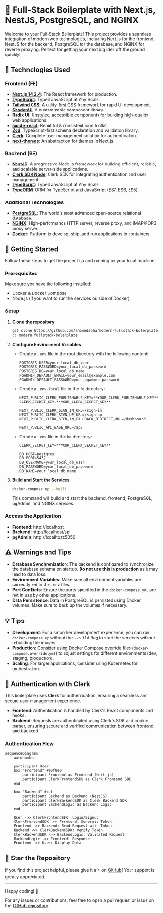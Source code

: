 # 🚀 Full-Stack Boilerplate with Next.js, NestJS, PostgreSQL, and NGINX

Welcome to your Full-Stack Boilerplate! This project provides a seamless integration of modern web technologies, including Next.js for the frontend, NestJS for the backend, PostgreSQL for the database, and NGINX for reverse proxying. Perfect for getting your next big idea off the ground quickly!

## 🌟 Technologies Used

### Frontend (FE)

- **[Next.js 14.2.4](https://nextjs.org/)**: The React framework for production.
- **[TypeScript](https://www.typescriptlang.org/)**: Typed JavaScript at Any Scale.
- **[Tailwind CSS](https://tailwindcss.com/)**: A utility-first CSS framework for rapid UI development.
- **[ShadcnUI](https://shadcn.dev/)**: A customizable component library.
- **[Radix UI](https://www.radix-ui.com/)**: Unstyled, accessible components for building high-quality web applications.
- **[lucide-react](https://lucide.dev/docs/lucide-react)**: Beautiful & consistent icon toolkit.
- **[Zod](https://zod.dev/)**: TypeScript-first schema declaration and validation library.
- **[Clerk](https://clerk.dev/)**: Complete user management solution for authentication.
- **[next-themes](https://github.com/pacocoursey/next-themes)**: An abstraction for themes in Next.js.

### Backend (BE)

- **[NestJS](https://nestjs.com/)**: A progressive Node.js framework for building efficient, reliable, and scalable server-side applications.
- **[Clerk SDK Node](https://clerk.dev/docs/node)**: Clerk SDK for integrating authentication and user management.
- **[TypeScript](https://www.typescriptlang.org/)**: Typed JavaScript at Any Scale.
- **[TypeORM](https://typeorm.io/)**: ORM for TypeScript and JavaScript (ES7, ES6, ES5).

### Additional Technologies

- **[PostgreSQL](https://www.postgresql.org/)**: The world’s most advanced open-source relational database.
- **[NGINX](https://www.nginx.com/)**: High-performance HTTP server, reverse proxy, and IMAP/POP3 proxy server.
- **[Docker](https://www.docker.com/)**: Platform to develop, ship, and run applications in containers.

## 🚀 Getting Started

Follow these steps to get the project up and running on your local machine.

### Prerequisites

Make sure you have the following installed:

- Docker & Docker Compose
- Node.js (if you want to run the services outside of Docker)

### Setup

1. **Clone the repository**

   ```sh
   git clone https://github.com/ahamedzoha/modern-fullstack-bolerplate.git
   cd modern-fullstack-bolerplate
   ```

2. **Configure Environment Variables**

   - Create a `.env` file in the root directory with the following content:

     ```env
     POSTGRES_USER=your_local_db_user
     POSTGRES_PASSWORD=your_local_db_password
     POSTGRES_DB=your_local_db_name
     PGADMIN_DEFAULT_EMAIL=your_email@example.com
     PGADMIN_DEFAULT_PASSWORD=your_pgadmin_password
     ```

   - Create a `.env.local` file in the `fe` directory:

     ```env
     NEXT_PUBLIC_CLERK_PUBLISHABLE_KEY=**YOUR_CLERK_PUBLISHABLE_KEY**
     CLERK_SECRET_KEY=**YOUR_CLERK_SECRET_KEY**

     NEXT_PUBLIC_CLERK_SIGN_IN_URL=/sign-in
     NEXT_PUBLIC_CLERK_SIGN_UP_URL=/sign-up
     NEXT_PUBLIC_CLERK_SIGN_IN_FALLBACK_REDIRECT_URL=/dashboard

     NEXT_PUBLIC_API_BASE_URL=/api
     ```

   - Create a `.env` file in the `be` directory:

     ```env
     CLERK_SECRET_KEY=**YOUR_CLERK_SECRET_KEY**

     DB_HOST=postgres
     DB_PORT=5432
     DB_USERNAME=your_local_db_user
     DB_PASSWORD=your_local_db_password
     DB_NAME=your_local_db_name
     ```

3. **Build and Start the Services**

   ```sh
   docker-compose up --build
   ```

   This command will build and start the backend, frontend, PostgreSQL, pgAdmin, and NGINX services.

### Access the Application

- **Frontend**: http://localhost
- **Backend**: http://localhost/api
- **pgAdmin**: http://localhost:5050

## ⚠️ Warnings and Tips

- **Database Synchronization**: The backend is configured to synchronize the database schema on startup. **Do not use this in production** as it may lead to data loss.
- **Environment Variables**: Make sure all environment variables are correctly set in the `.env` files.
- **Port Conflicts**: Ensure the ports specified in the `docker-compose.yml` are not in use by other applications.
- **Data Persistence**: Data in PostgreSQL is persisted using Docker volumes. Make sure to back up the volumes if necessary.

## 💡 Tips

- **Development**: For a smoother development experience, you can run `docker-compose up` without the `--build` flag to start the services without rebuilding the images.
- **Production**: Consider using Docker Compose override files (`docker-compose.override.yml`) to adjust settings for different environments (dev, staging, production).
- **Scaling**: For larger applications, consider using Kubernetes for orchestration.

## 🔐 Authentication with Clerk

This boilerplate uses **Clerk** for authentication, ensuring a seamless and secure user management experience.

- **Frontend**: Authentication is handled by Clerk's React components and hooks.
- **Backend**: Requests are authenticated using Clerk's SDK and cookie parser, ensuring secure and verified communication between frontend and backend.

### Authentication Flow

```mermaid
sequenceDiagram
    autonumber

    participant User
    box "Frontend" #e0f0e0
        participant Frontend as Frontend (Next.js)
        participant ClerkFrontendSDK as Clerk Frontend SDK
    end

    box "Backend" #ccf
        participant Backend as Backend (NestJS)
        participant ClerkBackendSDK as Clerk Backend SDK
        participant BackendLogic as Backend Logic
    end

    User ->> ClerkFrontendSDK: Login/Signup
    ClerkFrontendSDK ->> Frontend: Generate Token
    Frontend ->> Backend: Send Request with Token
    Backend ->> ClerkBackendSDK: Verify Token
    ClerkBackendSDK ->> BackendLogic: Validated Request
    BackendLogic ->> Frontend: Response
    Frontend ->> User: Display Data

```

## 🌟 Star the Repository

If you find this project helpful, please give it a ⭐️ on [GitHub](https://github.com/ahamedzoha/modern-fullstack-bolerplate)! Your support is greatly appreciated.

---

Happy coding! 🎉

For any issues or contributions, feel free to open a pull request or issue on the [GitHub repository](https://github.com/ahamedzoha/modern-fullstack-bolerplate).
